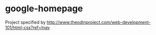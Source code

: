 google-homepage
===============

Project specified by http://www.theodinproject.com/web-development-101/html-css?ref=lnav
